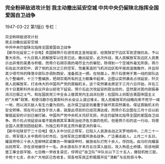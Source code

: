 ### 完全粉碎敌进攻计划  我主动撤出延安空城  中共中央仍留陕北指挥全国爱国自卫战争

1947-03-22
第1版()
专栏：

    完全粉碎敌进攻计划
    我主动撤出延安空城
    中共中央仍留陕北指挥全国爱国自卫战争
    【新华社延安二十日电】卖国贼蒋介石进攻民主圣地延安，经我陕甘宁边区军民坚强抗击，予以重大杀伤，十九日我人民解放军以任务已达，撤出延安。此次作战，我人民解放军及边区人民表示出异常的英勇与积极，而蒋介石胡宗南的竭尽全力的窜犯，除得到一个空城外毫无所获。蒋介石在此次进犯中，调了他的五分之三的空军，驾着美造的飞机对边区和平居民滥施轰炸，并且将其少得可怜的降落伞部队亦调到西安，准备孤注一掷。在地面上，蒋介石使用于第一线的部队达九个整编师，十三个整编旅，把胡宗南所有的主力都集中起来，企图以突然袭击占领延安，歼灭我人民解放军，打击伟大的中国共产党的首脑机关。这个突然袭击原定于三月六日开始，并在三月十日莫斯科外长会议开会以前攻下延安。蒋介石此次攻延安的政治目的，显然是对其内部振奋消沉已极之士气，和在国民党三中全会上替其党内主战派壮胆；在国际上则配合美国帝国主义的“大棒”政策，和使马歇尔在莫斯科外长会议上渡过难关。我人民解放军的战略向来不死守一城一地，而以消灭敌人有生力量为目的。此次保卫延安则着重于破坏其突然袭击，保证首脑机关的安全转移，现在可以宣告于世人者，就是此项目的已经完满达成，而蒋介石企图在三月十日以前窜抵延安的计划已被打破，中国共产党中央机关完好无损，并且仍留陕北指导全国的爱国自卫战争。蒋介石占领延安丝毫不能挽救其军事政治经济各方面的危机，但是蒋介石的这一行动，将使全国人民更加团结起来，为独立和平民主而作最坚决的奋斗。
    【新华社陕甘宁二十日电】侵入关中分区之蒋军，已陷入人民游击战之天罗地网中。二月二十一日，蒋军侵入关中首府马栏市后，当地军民立即展开游击战争，广泛袭击敌人。上月二十五日，耀县蒋特三十余人至柳林区梁寨坊一带编保甲时，被游击队打死十余人，俘四名。由马栏向耀县出扰蒋军，亦在该地被俘十一名。赤水游击队于本月五日深入敌后，攻入枸邑土桥镇，将该地碉堡工事全部平毁，七日晚一举收复梁庄，俘蒋记“自卫队”中队长以下三十五人，缴轻机枪三挺，步枪十七支，赤水广大地区已告收复。现各地军民正积极展开反“清剿”与反抢掠斗争。
